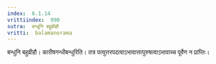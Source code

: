 ```yaml
---
index:  6.1.14
vrittiindex:  990
sutra:  बन्धुनि बहुव्रीहौ
vritti:  balamanorama 
---
```


बन्धुनि बहुव्रीहौ। कारीषगन्धीबन्धुरिति। तत्र पत्युत्तरपदत्वाऽभावात्तत्पुरुषत्वाऽभावाच्च पूर्वेण न प्राप्तिः। 

